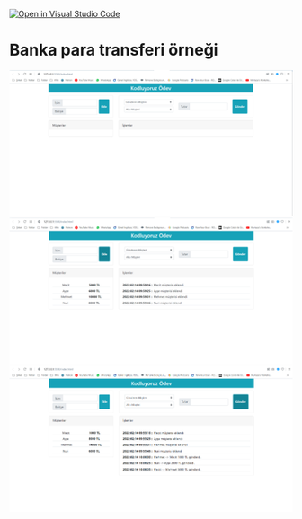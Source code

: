 [![Open in Visual Studio Code](https://classroom.github.com/assets/open-in-vscode-f059dc9a6f8d3a56e377f745f24479a46679e63a5d9fe6f495e02850cd0d8118.svg)](https://classroom.github.com/online_ide?assignment_repo_id=7011994&assignment_repo_type=AssignmentRepo)

# Banka para transferi örneği

<div ">
  <img src="https://raw.githubusercontent.com/patika-167-react-bootcamp/hw-week-2-mecitsezginn/main/image/1.png" title="hover text">
  <img src="https://raw.githubusercontent.com/patika-167-react-bootcamp/hw-week-2-mecitsezginn/main/image/2.png" title="hover text">
  <img src="https://raw.githubusercontent.com/patika-167-react-bootcamp/hw-week-2-mecitsezginn/main/image/3.png" title="hover text">
</div>
